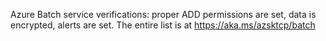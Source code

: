 Azure Batch service verifications: proper ADD permissions are set, data is encrypted, alerts are set. The entire list is at https://aka.ms/azsktcp/batch